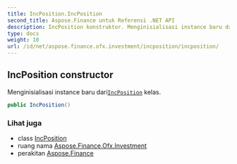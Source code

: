 ```yaml
---
title: IncPosition.IncPosition
second_title: Aspose.Finance untuk Referensi .NET API
description: IncPosition konstruktor. Menginisialisasi instance baru dariIncPosition kelas.
type: docs
weight: 10
url: /id/net/aspose.finance.ofx.investment/incposition/incposition/
---
```

## IncPosition constructor

Menginisialisasi instance baru dari[`IncPosition`](../) kelas.

```csharp
public IncPosition()
```

### Lihat juga

* class [IncPosition](../)
* ruang nama [Aspose.Finance.Ofx.Investment](../../incposition/)
* perakitan [Aspose.Finance](../../../)


